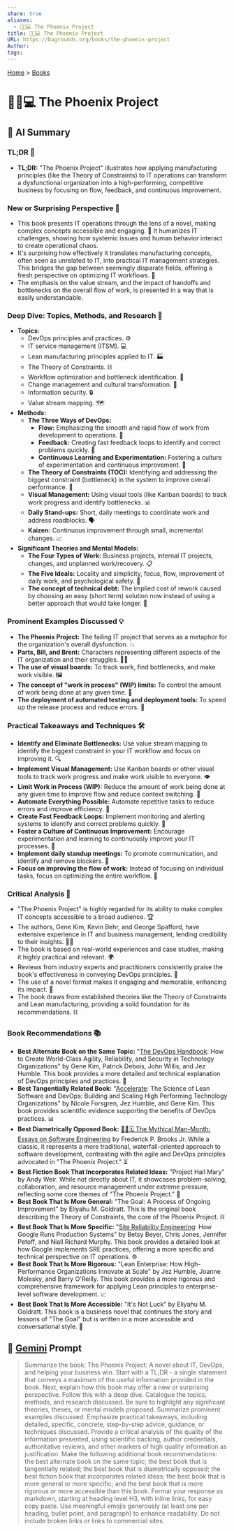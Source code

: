 ```yaml
---
share: true
aliases:
  - 🐦‍🔥💻 The Phoenix Project
title: 🐦‍🔥💻 The Phoenix Project
URL: https://bagrounds.org/books/the-phoenix-project
Author: 
tags: 
---
```

[Home](../index.md) > [Books](./index.md)  
# 🐦‍🔥💻 The Phoenix Project  
## 🤖 AI Summary  
### **TL;DR 🚀**  
* **TL;DR:** "The Phoenix Project" illustrates how applying manufacturing principles (like the Theory of Constraints) to IT operations can transform a dysfunctional organization into a high-performing, competitive business by focusing on flow, feedback, and continuous improvement.  
  
### **New or Surprising Perspective 🤯**  
* This book presents IT operations through the lens of a novel, making complex concepts accessible and engaging. 📖 It humanizes IT challenges, showing how systemic issues and human behavior interact to create operational chaos.  
* It's surprising how effectively it translates manufacturing concepts, often seen as unrelated to IT, into practical IT management strategies. This bridges the gap between seemingly disparate fields, offering a fresh perspective on optimizing IT workflows. 🌉  
* The emphasis on the value stream, and the impact of handoffs and bottlenecks on the overall flow of work, is presented in a way that is easily understandable.  
  
### **Deep Dive: Topics, Methods, and Research 🔬**  
* **Topics:**  
    * DevOps principles and practices. ⚙️  
    * IT service management (ITSM). 💻  
    * Lean manufacturing principles applied to IT. 🏭  
    * The Theory of Constraints. ⛓️  
    * Workflow optimization and bottleneck identification. 🚦  
    * Change management and cultural transformation. 🤝  
    * Information security. 🔒  
    * Value stream mapping. 🗺️  
* **Methods:**  
    * **The Three Ways of DevOps:**  
        * **Flow:** Emphasizing the smooth and rapid flow of work from development to operations. 🌊  
        * **Feedback:** Creating fast feedback loops to identify and correct problems quickly. 🔄  
        * **Continuous Learning and Experimentation:** Fostering a culture of experimentation and continuous improvement. 🧪  
    * **The Theory of Constraints (TOC):** Identifying and addressing the biggest constraint (bottleneck) in the system to improve overall performance. 🚧  
    * **Visual Management:** Using visual tools (like Kanban boards) to track work progress and identify bottlenecks. 📊  
    * **Daily Stand-ups:** Short, daily meetings to coordinate work and address roadblocks. 🗣️  
    * **Kaizen:** Continuous improvement through small, incremental changes. 📈  
* **Significant Theories and Mental Models:**  
    * **The Four Types of Work:** Business projects, internal IT projects, changes, and unplanned work/recovery. 📋  
    * **The Five Ideals:** Locality and simplicity, focus, flow, improvement of daily work, and psychological safety. 💖  
    * **The concept of technical debt:** The implied cost of rework caused by choosing an easy (short term) solution now instead of using a better approach that would take longer. 💸  
  
### **Prominent Examples Discussed 💡**  
* **The Phoenix Project:** The failing IT project that serves as a metaphor for the organization's overall dysfunction. 💥  
* **Parts, Bill, and Brent:** Characters representing different aspects of the IT organization and their struggles. 🧑‍💻  
* **The use of visual boards:** To track work, find bottlenecks, and make work visible. 🖼️  
* **The concept of "work in process" (WIP) limits:** To control the amount of work being done at any given time. 🚦  
* **The deployment of automated testing and deployment tools:** To speed up the release process and reduce errors. 🤖  
  
### **Practical Takeaways and Techniques 🛠️**  
* **Identify and Eliminate Bottlenecks:** Use value stream mapping to identify the biggest constraint in your IT workflow and focus on improving it. 🔍  
* **Implement Visual Management:** Use Kanban boards or other visual tools to track work progress and make work visible to everyone. 👁️  
* **Limit Work in Process (WIP):** Reduce the amount of work being done at any given time to improve flow and reduce context switching. 🚫  
* **Automate Everything Possible:** Automate repetitive tasks to reduce errors and improve efficiency. 🤖  
* **Create Fast Feedback Loops:** Implement monitoring and alerting systems to identify and correct problems quickly. 🚨  
* **Foster a Culture of Continuous Improvement:** Encourage experimentation and learning to continuously improve your IT processes. 🧠  
* **Implement daily standup meetings:** To promote communication, and identify and remove blockers. 🤝  
* **Focus on improving the flow of work:** Instead of focusing on individual tasks, focus on optimizing the entire workflow. 🌊  
  
### **Critical Analysis 🧐**  
* "The Phoenix Project" is highly regarded for its ability to make complex IT concepts accessible to a broad audience. 🏆  
* The authors, Gene Kim, Kevin Behr, and George Spafford, have extensive experience in IT and business management, lending credibility to their insights. 🧑‍💼  
* The book is based on real-world experiences and case studies, making it highly practical and relevant. 🌍  
* Reviews from industry experts and practitioners consistently praise the book's effectiveness in conveying DevOps principles. 💯  
* The use of a novel format makes it engaging and memorable, enhancing its impact. 📖  
* The book draws from established theories like the Theory of Constraints and Lean manufacturing, providing a solid foundation for its recommendations. ⛓️  
  
### **Book Recommendations 📚**  
* **Best Alternate Book on the Same Topic:** "[The DevOps Handbook](./the-devops-handbook.md): How to Create World-Class Agility, Reliability, and Security in Technology Organizations" by Gene Kim, Patrick Debois, John Willis, and Jez Humble. This book provides a more detailed and technical explanation of DevOps principles and practices. 📖  
* **Best Tangentially Related Book:** "[Accelerate](./accelerate.md): The Science of Lean Software and DevOps: Building and Scaling High Performing Technology Organizations" by Nicole Forsgren, Jez Humble, and Gene Kim. This book provides scientific evidence supporting the benefits of DevOps practices. 📊  
* **Best Diametrically Opposed Book:** [🦄👤🗓️ The Mythical Man-Month: Essays on Software Engineering](./the-mythical-man-month.md) by Frederick P. Brooks Jr. While a classic, it represents a more traditional, waterfall-oriented approach to software development, contrasting with the agile and DevOps principles advocated in "The Phoenix Project." ⏳  
* **Best Fiction Book That Incorporates Related Ideas:** "Project Hail Mary" by Andy Weir. While not directly about IT, it showcases problem-solving, collaboration, and resource management under extreme pressure, reflecting some core themes of "The Phoenix Project." 🚀  
* **Best Book That Is More General:** "The Goal: A Process of Ongoing Improvement" by Eliyahu M. Goldratt. This is the original book describing the Theory of Constraints, the core of the Phoenix Project. ⛓️  
* **Best Book That Is More Specific:** "[Site Reliability Engineering](./site-reliability-engineering.md): How Google Runs Production Systems" by Betsy Beyer, Chris Jones, Jennifer Petoff, and Niall Richard Murphy. This book provides a detailed look at how Google implements SRE practices, offering a more specific and technical perspective on IT operations. ⚙️  
* **Best Book That Is More Rigorous:** "Lean Enterprise: How High-Performance Organizations Innovate at Scale" by Jez Humble, Joanne Molesky, and Barry O'Reilly. This book provides a more rigorous and comprehensive framework for applying Lean principles to enterprise-level software development. 📈  
* **Best Book That Is More Accessible:** "It's Not Luck" by Eliyahu M. Goldratt. This book is a business novel that continues the story and lessons of "The Goal" but is written in a more accessible and conversational style. 💬  
  
## 💬 [Gemini](https://gemini.google.com) Prompt  
> Summarize the book: The Phoenix Project: A novel about IT, DevOps, and helping your business win. Start with a TL;DR - a single statement that conveys a maximum of the useful information provided in the book. Next, explain how this book may offer a new or surprising perspective. Follow this with a deep dive. Catalogue the topics, methods, and research discussed. Be sure to highlight any significant theories, theses, or mental models proposed. Summarize prominent examples discussed. Emphasize practical takeaways, including detailed, specific, concrete, step-by-step advice, guidance, or techniques discussed. Provide a critical analysis of the quality of the information presented, using scientific backing, author credentials, authoritative reviews, and other markers of high quality information as justification. Make the following additional book recommendations: the best alternate book on the same topic; the best book that is tangentially related; the best book that is diametrically opposed; the best fiction book that incorporates related ideas; the best book that is more general or more specific; and the best book that is more rigorous or more accessible than this book. Format your response as markdown, starting at heading level H3, with inline links, for easy copy paste. Use meaningful emojis generously (at least one per heading, bullet point, and paragraph) to enhance readability. Do not include broken links or links to commercial sites.